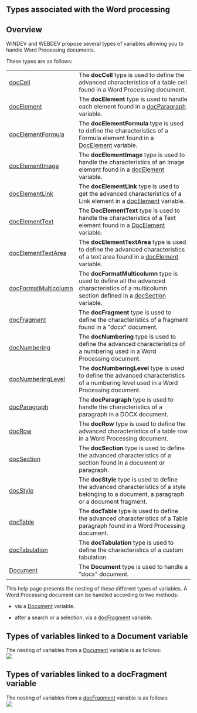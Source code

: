 
## Types associated with the Word processing
			

<a name="NOTE1"></a>
<a name="NOTE1_1"></a>


## Overview
<a name="overview_ELTTEXTE000092"></a>
WINDEV and WEBDEV propose several types of variables allowing you to handle Word Processing documents. 

These types are as follows: 



|   |   |
| --- | --- |
| [docCell](../WDLang1/1000022927.md) | The **docCell** type is used to define the advanced characteristics of a table cell found in a Word Processing document. |
| [docElement](../WDLang1/1000022484.md) | The **docElement** type is used to handle each element found in a [docParagraph](../WDLang1/1000022483.md) variable. |
| [docElementFormula](../WDLang1/1000022937.md) | The **docElementFormula** type is used to define the characteristics of a Formula element found in a  [DocElement](../WDLang1/1000022484.md) variable. |
| [docElementImage](../WDLang1/1000022696.md) | The **docElementImage** type is used to handle the characteristics of an Image element found in a [docElement](../WDLang1/1000022484.md) variable. |
| [docElementLink](../WDLang1/1000022970.md) | The **docElementLink** type is used to get the advanced characteristics of a Link element in a [docElement](../WDLang1/1000022484.md) variable. |
| [docElementText](../WDLang1/1000022493.md) | The **DocElementText** type is used to handle the characteristics of a Text element found in a [DocElement](../WDLang1/1000022484.md) variable. |
| [docElementTextArea](../WDLang1/1000023420.md) | The **docElementTextArea** type is used to define the advanced characteristics of a text area found in a [docElement](../WDLang1/1000022484.md) variable. |
| [docFormatMulticolumn](../WDLang1/1000023580.md) | The **docFormatMulticolumn** type is used to define all the advanced characteristics of a multicolumn section defined in a [docSection](../WDLang1/1000022685.md) variable. |
| [docFragment](../WDLang1/1000022482.md) | The **docFragment** type is used to define the characteristics of a fragment found in a "docx" document. |
| [docNumbering](../WDLang1/1000022794.md) | The **docNumbering** type is used to define the advanced characteristics of a numbering used in a Word Processing document. |
| [docNumberingLevel](../WDLang1/1000022799.md) | The **docNumberingLevel** type is used to define the advanced characteristics of a numbering level used in a Word Processing document. |
| [docParagraph](../WDLang1/1000022483.md) | The **docParagraph** type is used to handle the characteristics of a paragraph in a DOCX document. |
| [docRow](../WDLang1/1000022925.md) | The **docRow** type is used to define the advanced characteristics of a table row in a Word Processing document. |
| [docSection](../WDLang1/1000022685.md) | The **docSection** type is used to define the advanced characteristics of a section found in a document or paragraph. |
| [docStyle](../WDLang1/1000022486.md) | The **docStyle** type is used to define the advanced characteristics of a style belonging to a document, a paragraph or a document fragment. |
| [docTable](../WDLang1/1000022924.md) | The **docTable** type is used to define the advanced characteristics of a Table paragraph found in a Word Processing document. |
| [docTabulation](../WDLang1/1000022573.md) | The **docTabulation** type is used to define the characteristics of a custom tabulation. |
| [Document](../WDLang1/1000022461.md) | The **Document** type is used to handle a "docx" document. |




This help page presents the nesting of these different types of variables. A Word Processing document can be handled according to two methods: 

- via a [Document](../WDLang1/1000022461.md) variable. 

- after a search or a selection, via a [docFragment](../WDLang1/1000022482.md) variable. 



<a name="NOTE2"></a>
<a name="NOTE2_1"></a>


## Types of variables linked to a Document variable
<a name="types_variables_linked_document_variable_ELTTEXTE000265"></a>
The nesting of variables from a [Document](../WDLang1/1000022461.md) variable is as follows: <br>![](https://doc.pcsoft.fr/en-US/images/image.awp?langid=3&name=TT_prog_Document.gif)


<a name="NOTE3"></a>
<a name="NOTE3_1"></a>


## Types of variables linked to a docFragment variable
<a name="types_variables_linked_docfragment_variable_ELTTEXTE000289"></a>
The nesting of variables from a [docFragment](../WDLang1/1000022482.md) variable is as follows: <br>![](https://doc.pcsoft.fr/en-US/images/image.awp?langid=3&name=TT_prog_Fragment.gif)



